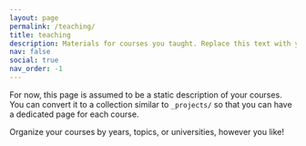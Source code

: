 ```yaml
---
layout: page
permalink: /teaching/
title: teaching
description: Materials for courses you taught. Replace this text with your description.
nav: false
social: true
nav_order: -1
---
```


For now, this page is assumed to be a static description of your courses. You can convert it to a collection similar to `_projects/` so that you can have a dedicated page for each course.

Organize your courses by years, topics, or universities, however you like!
